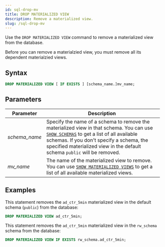 ```yaml
---
id: sql-drop-mv
title: DROP MATERIALIZED VIEW
description: Remove a materialized view.
slug: /sql-drop-mv
---
```

<head>
  <link rel="canonical" href="https://docs.risingwave.com/docs/current/sql-drop-mv/" />
</head>

Use the `DROP MATERIALIZED VIEW` command to remove a materialized view from the database.

Before you can remove a materialzied view, you must remove all its dependent materialzied views.

## Syntax

```sql
DROP MATERIALIZED VIEW [ IF EXISTS ] [schema_name.]mv_name;
```





## Parameters

|Parameter                  | Description           |
|---------------------------|-----------------------|
|*schema_name*                   |Specify the name of a schema to remove the materialized view in that schema. You can use [`SHOW SCHEMAS`](sql-show-schemas.md) to get a list of all available schemas. If you don't specify a schema, the specified materialized view in the default schema `public` will be removed.|
|*mv_name*                       |The name of the materialized view to remove. You can use [`SHOW MATERIALIZED VIEWS`](sql-show-mv.md) to get a list of all available materialized views.|



## Examples

This statement removes the `ad_ctr_5min` materialized view in the default schema (`public`) from the database:

```sql
DROP MATERIALIZED VIEW ad_ctr_5min;
```

This statement removes the `ad_ctr_5min` materialized view in the `rw_schema` schema from the database:

```sql
DROP MATERIALIZED VIEW IF EXISTS rw_schema.ad_ctr_5min;
```
